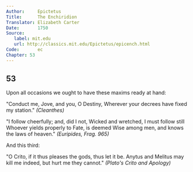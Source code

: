 ```yaml
---
Author:     Epictetus  
Title:      The Enchiridion  
Translator: Elizabeth Carter  
Date:       1750  
Source:
   label: mit.edu
   url: http://classics.mit.edu/Epictetus/epicench.html
Code:       ec  
Chapter: 53
---
```

##  53

Upon all occasions we ought to have these maxims ready at hand:

"Conduct me, Jove, and you, O Destiny, Wherever your decrees have fixed my
station." *(Cleanthes)*

"I follow cheerfully; and, did I not, Wicked and wretched, I must follow still
Whoever yields properly to Fate, is deemed Wise among men, and knows the laws
of heaven." *(Euripides, Frag. 965)*

And this third:

"O Crito, if it thus pleases the gods, thus let it be. Anytus and Melitus may
kill me indeed, but hurt me they cannot." *(Plato's Crito and Apology)*

